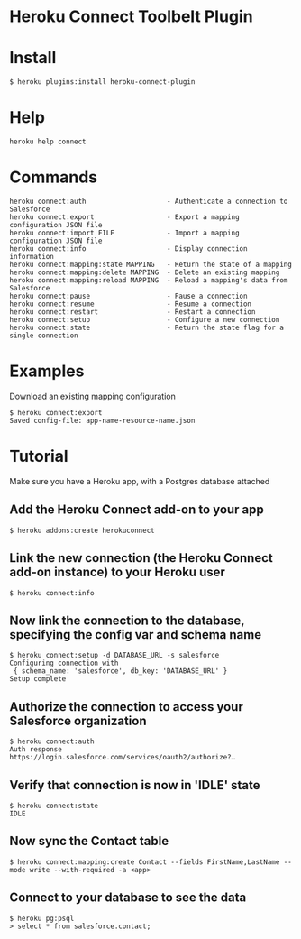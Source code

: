 Heroku Connect Toolbelt Plugin
==================

# Install

    $ heroku plugins:install heroku-connect-plugin


# Help  

    heroku help connect 

# Commands

    heroku connect:auth                    - Authenticate a connection to Salesforce
    heroku connect:export                  - Export a mapping configuration JSON file
    heroku connect:import FILE             - Import a mapping configuration JSON file
    heroku connect:info                    - Display connection information 
    heroku connect:mapping:state MAPPING   - Return the state of a mapping
    heroku connect:mapping:delete MAPPING  - Delete an existing mapping
    heroku connect:mapping:reload MAPPING  - Reload a mapping's data from Salesforce
    heroku connect:pause                   - Pause a connection
    heroku connect:resume                  - Resume a connection
    heroku connect:restart                 - Restart a connection
    heroku connect:setup                   - Configure a new connection
    heroku connect:state                   - Return the state flag for a single connection

# Examples

Download an existing mapping configuration

    $ heroku connect:export
    Saved config-file: app-name-resource-name.json

# Tutorial

Make sure you have a Heroku app, with a Postgres database attached

## Add the Heroku Connect add-on to your app

    $ heroku addons:create herokuconnect

## Link the new connection (the Heroku Connect add-on instance) to your Heroku user

    $ heroku connect:info

## Now link the connection to the database, specifying the config var and schema name

    $ heroku connect:setup -d DATABASE_URL -s salesforce
    Configuring connection with
     { schema_name: 'salesforce', db_key: 'DATABASE_URL' }
    Setup complete

## Authorize the connection to access your Salesforce organization

    $ heroku connect:auth
    Auth response  https://login.salesforce.com/services/oauth2/authorize?…

## Verify that connection is now in 'IDLE' state

    $ heroku connect:state
    IDLE

## Now sync the Contact table

    $ heroku connect:mapping:create Contact --fields FirstName,LastName --mode write --with-required -a <app>

## Connect to your database to see the data

    $ heroku pg:psql
    > select * from salesforce.contact;

